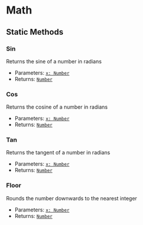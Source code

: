 # Math

## Static Methods

### Sin
Returns the sine of a number in radians
- Parameters: [`x: Number`](Number)
- Returns: [`Number`](Number)

### Cos
Returns the cosine of a number in radians
- Parameters: [`x: Number`](Number)
- Returns: [`Number`](Number)

### Tan
Returns the tangent of a number in radians
- Parameters: [`x: Number`](Number)
- Returns: [`Number`](Number)

### Floor
Rounds the number downwards to the nearest integer
- Parameters: [`x: Number`](Number)
- Returns: [`Number`](Number)